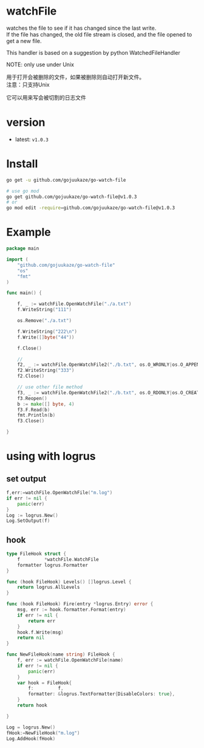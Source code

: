 # watchFile
watches the file to see if it has changed since the last write.  
If the file has changed, the old file stream is closed, and the file opened to get a new file.  

This handler is based on a suggestion by python WatchedFileHandler  

NOTE: only use under Unix

用于打开会被删除的文件，如果被删除则自动打开新文件。  
注意：只支持Unix

它可以用来写会被切割的日志文件

# version

- latest: `v1.0.3`

# Install

```bash
go get -u github.com/gojuukaze/go-watch-file

# use go mod
go get github.com/gojuukaze/go-watch-file@v1.0.3
# or
go mod edit -require=github.com/gojuukaze/go-watch-file@v1.0.3

```



# Example
```go
package main

import (
	"github.com/gojuukaze/go-watch-file"
	"os"
	"fmt"
)

func main() {

	f, _ := watchFile.OpenWatchFile("./a.txt")
	f.WriteString("111")

	os.Remove("./a.txt")

	f.WriteString("222\n")
	f.Write([]byte("44"))

	f.Close()

	//
	f2, _ := watchFile.OpenWatchFile2("./b.txt", os.O_WRONLY|os.O_APPEND|os.O_CREATE, 0666)
	f2.WriteString("333")
	f2.Close()

	// use other file method
	f3, _ := watchFile.OpenWatchFile2("./b.txt", os.O_RDONLY|os.O_CREATE, 0666)
	f3.Reopen()
	b := make([] byte, 4)
	f3.F.Read(b)
	fmt.Println(b)
	f3.Close()

}

```
# using with logrus

## set output
```go
f,err:=watchFile.OpenWatchFile("m.log")
if err != nil {
	panic(err)
}
Log := logrus.New()
Log.SetOutput(f)
```

## hook
```go
type FileHook struct {
	f         *watchFile.WatchFile
	formatter logrus.Formatter
}

func (hook FileHook) Levels() []logrus.Level {
	return logrus.AllLevels
}

func (hook FileHook) Fire(entry *logrus.Entry) error {
	msg, err := hook.formatter.Format(entry)
	if err != nil {
		return err
	}
	hook.f.Write(msg)
	return nil
}

func NewFileHook(name string) FileHook {
	f, err := watchFile.OpenWatchFile(name)
	if err != nil {
		panic(err)
	}
	var hook = FileHook{
		f:         f,
		formatter: &logrus.TextFormatter{DisableColors: true},
	}
	return hook

}

```

```go
Log = logrus.New()
fHook:=NewFileHook("m.log")
Log.AddHook(fHook)
```
